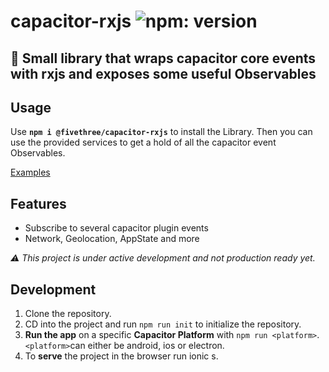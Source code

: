# capacitor-rxjs ![npm: version](https://flat.badgen.net/npm/v/@fivethree/capacitor-rxjs)
🤩 Small library that wraps capacitor core events with rxjs and exposes some useful Observables
---
## Usage


Use **`npm i @fivethree/capacitor-rxjs`** to install the Library.
Then you can use the provided services to get a hold of all the capacitor event Observables.

[Examples](https://github.com/fivethree-team/capacitor-rxjs/tree/master/src/app)

## Features

* Subscribe to several capacitor plugin events
* Network, Geolocation, AppState and more



*⚠ This project is under active development and not production ready yet.*

## Development

1. Clone the repository.
2. CD into the project and run `npm run init` to initialize the repository.
3. **Run the app** on a specific **Capacitor Platform** with `npm run <platform>`. `<platform>`can either be android, ios or electron.
4. To **serve** the project in the browser run ionic s.
